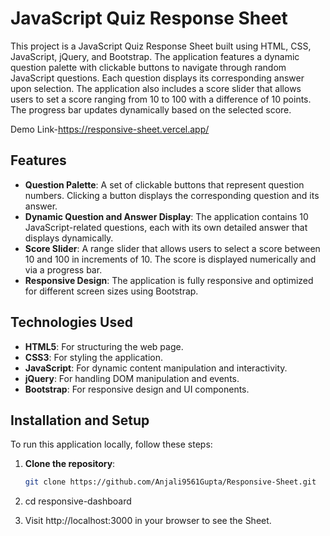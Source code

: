 # JavaScript Quiz Response Sheet

This project is a JavaScript Quiz Response Sheet built using HTML, CSS, JavaScript, jQuery, and Bootstrap. 
The application features a dynamic question palette with clickable buttons to navigate through random JavaScript questions. Each question displays its corresponding answer upon selection. The application also includes a score slider that allows users to set a score ranging from 10 to 100 with a difference of 10 points. The progress bar updates dynamically based on the selected score.

Demo Link-https://responsive-sheet.vercel.app/

## Features

- **Question Palette**: A set of clickable buttons that represent question numbers. Clicking a button displays the corresponding question and its answer.
- **Dynamic Question and Answer Display**: The application contains 10 JavaScript-related questions, each with its own detailed answer that displays dynamically.
- **Score Slider**: A range slider that allows users to select a score between 10 and 100 in increments of 10. The score is displayed numerically and via a progress bar.
- **Responsive Design**: The application is fully responsive and optimized for different screen sizes using Bootstrap.

## Technologies Used

- **HTML5**: For structuring the web page.
- **CSS3**: For styling the application.
- **JavaScript**: For dynamic content manipulation and interactivity.
- **jQuery**: For handling DOM manipulation and events.
- **Bootstrap**: For responsive design and UI components.

## Installation and Setup

To run this application locally, follow these steps:

1. **Clone the repository**:
   ```bash
   git clone https://github.com/Anjali9561Gupta/Responsive-Sheet.git

2. cd responsive-dashboard

3. Visit http://localhost:3000 in your browser to see the Sheet.
